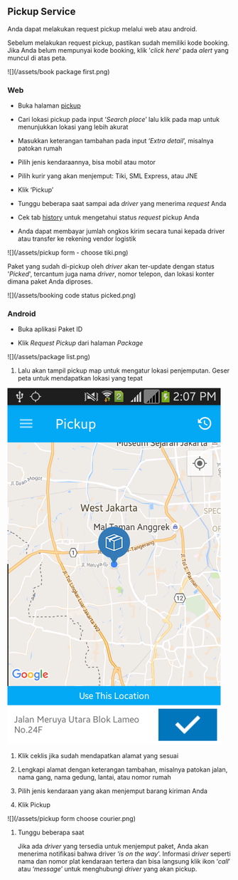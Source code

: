 ## Pickup Service

Anda dapat melakukan request pickup melalui web atau android.

Sebelum melakukan request pickup, pastikan sudah memiliki kode booking. Jika Anda belum mempunyai kode booking, klik '_click here_' pada _alert_ yang muncul di atas peta.

![](/assets/book package first.png)

### Web

* Buka halaman [pickup](https://paket.id/pickup)

* Cari lokasi pickup pada input ‘_Search place_’ lalu klik pada map untuk menunjukkan lokasi yang lebih akurat

* Masukkan keterangan tambahan pada input ‘_Extra detail_’, misalnya patokan rumah

* Pilih jenis kendaraannya, bisa mobil atau motor
* Pilih kurir yang akan menjemput: Tiki, SML Express, atau JNE
* Klik ‘Pickup’
* Tunggu beberapa saat sampai ada _driver_ yang menerima _request_ Anda
* Cek tab [history](status-pickup.md) untuk mengetahui status _request_ pickup Anda
* Anda dapat membayar jumlah ongkos kirim secara tunai kepada driver atau transfer ke rekening vendor logistik

![](/assets/pickup form - choose tiki.png)

Paket yang sudah di-pickup oleh _driver_ akan ter-update dengan status '_Picked_', tercantum juga nama _driver_, nomor telepon, dan lokasi konter dimana paket Anda diproses.

![](/assets/booking code status picked.png)

### Android

* Buka aplikasi Paket ID

* Klik _Request Pickup_ dari halaman _Package_

![](/assets/package list.png)

1. Lalu akan tampil pickup map untuk mengatur lokasi penjemputan. Geser peta untuk mendapatkan lokasi yang tepat

![](/assets/pickupmap.png)

1. Klik ceklis jika sudah mendapatkan alamat yang sesuai
2. Lengkapi alamat dengan keterangan tambahan, misalnya patokan jalan, nama gang, nama gedung, lantai, atau nomor rumah

3. Pilih jenis kendaraan yang akan menjemput barang kiriman Anda

4. Klik Pickup

![](/assets/pickup form choose courier.png)

1. Tunggu beberapa saat

   Jika ada _driver_ yang tersedia untuk menjemput paket, Anda akan menerima notifikasi bahwa driver ‘_is on the way_’. Informasi _driver_ seperti nama dan nomor plat kendaraan tertera dan bisa langsung klik ikon ‘_call_’ atau ‘_message_’ untuk menghubungi _driver_ yang akan pickup.



